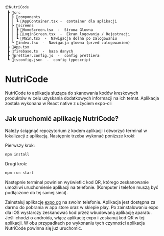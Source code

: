 ```
📦NutriCode
 ┣ 📂src
 ┃ ┣ 📂components
 ┃ ┃ ┗ 📜AppContainer.tsx -  container dla aplikacji
 ┃ ┣ 📂screens
 ┃ ┃ ┣ 📜HomeScreen.tsx  -  Strona Glowna
 ┃ ┃ ┣ 📜LoginScreen.tsx  -  Ekran logowania / Rejestracji
 ┃ ┃ ┗ 📜Main.tsx  -  Nawigacja dolna po zalogowaniu
 ┃ ┗ 📜index.tsx  -  Nawigacja glowna (przed zalogowaniem)
 ┣ 📜App.tsx
 ┣ 📜firebase.ts  -  baza danych
 ┣ 📜prettier.config.js  -  config prettiera
 ┗ 📜tsconfig.json  -  config typescript
 ```

# NutriCode


NutriCode to aplikacja służąca do skanowania kodów kreskowych produktów w celu uzyskania dodatkowych informacji na ich temat. Aplikacja została wykonana w React native z użyciem expo-cli

## Jak uruchomić aplikację NutriCode?

Należy ściągnąć repozytorium z kodem aplikacji i otworzyć terminal w lokalizacji z aplikacją. Następnie trzeba wykonać poniższe kroki: 

Pierwszy krok: 
```sh
npm install
```
Drugi krok:
```sh
npm run start
```

Następnie terminal powinien wyświetlić kod QR, którego zeskanowanie umożliwi uruchomienie aplikacji na telefonie. (Komputer i telefon muszą być podłączone do tej samej sieci).

Zainstaluj aplikację [expo go](https://expo.dev/client) na swoim telefonie. Aplikacja jest dostępna za darmo do pobrania w app store oraz w sklepie play. Po zainstalowaniu expo dla iOS wystarczy zeskanować kod przez wbudowaną aplikację aparatu. Jeśli chodzi o androida, włącz aplikację expo i zeskanuj kod QR w tej aplikacji. W obu przypadkach po wykonaniu tych czynności aplikacja NutriCode powinna się już uruchomić.
